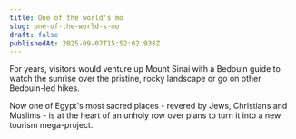 ```yaml
---
title: One of the world's mo
slug: one-of-the-world-s-mo
draft: false
publishedAt: 2025-09-07T15:52:02.938Z
---
```


For years, visitors would venture up Mount Sinai with a Bedouin guide to watch the sunrise over the pristine, rocky landscape or go on other Bedouin-led hikes.

Now one of Egypt's most sacred places - revered by Jews, Christians and Muslims - is at the heart of an unholy row over plans to turn it into a new tourism mega-project.